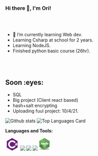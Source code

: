 ### Hi there 👋, I'm Ori!

<br />
<br />

- 🌱 I’m currently learning Web dev.
- Learning Csharp at school for 2 years.
- Learning NodeJS.
- Finished python basic course (26hr).
<br>
<br />
<h2> Soon :eyes: </h2>

- SQL
- Big project (Client react based)
- hash+salt encrypting
- Uploading fuul project: 10/4/21.



![Github stats](https://github-readme-stats.vercel.app/api?username=OriCohen05&theme=greywhite&show_icons=true&count_private=true)
![Top Languages Card](https://github-readme-stats.vercel.app/api/top-langs/?username=OriCohen05&layout=compact)



**Languages and Tools:**  

<code><img height="40" src="https://github.com/OriCohen05/Images/blob/main/csharp.png"></code>
<code><img height="40" src="https://raw.githubusercontent.com/shinokada/shinokada/master/assets/python.png"></code>
<code><img height="40" src="https://raw.githubusercontent.com/shinokada/shinokada/master/assets/javascript.png"></code>
<code><img height="40" src="https://raw.githubusercontent.com/shinokada/shinokada/master/assets/visual-studio-code.png"></code>
<code><img height="40" src="https://github.com/OriCohen05/Images/blob/main/node.png"></code>

